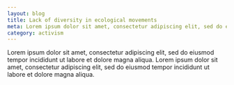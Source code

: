 ```yaml
---
layout: blog
title: Lack of diversity in ecological movements
meta: Lorem ipsum dolor sit amet, consectetur adipiscing elit, sed do eiusmod tempor incididunt ut labore et dolore magna aliqua.
category: activism
---
```

Lorem ipsum dolor sit amet, consectetur adipiscing elit, sed do eiusmod tempor incididunt ut labore et dolore magna aliqua. Lorem ipsum dolor sit amet, consectetur adipiscing elit, sed do eiusmod tempor incididunt ut labore et dolore magna aliqua.